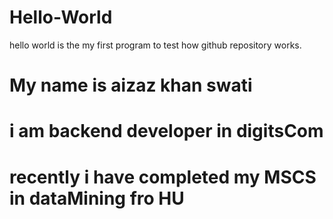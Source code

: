 # Hello-World
hello world is the my first program to test how github repository works. 
# My name is aizaz khan swati
# i am backend developer in digitsCom
# recently i have completed my MSCS in dataMining fro HU
